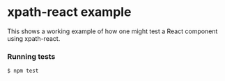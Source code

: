 # xpath-react example

This shows a working example of how one might test a React component using
xpath-react.

### Running tests

```
$ npm test
```
